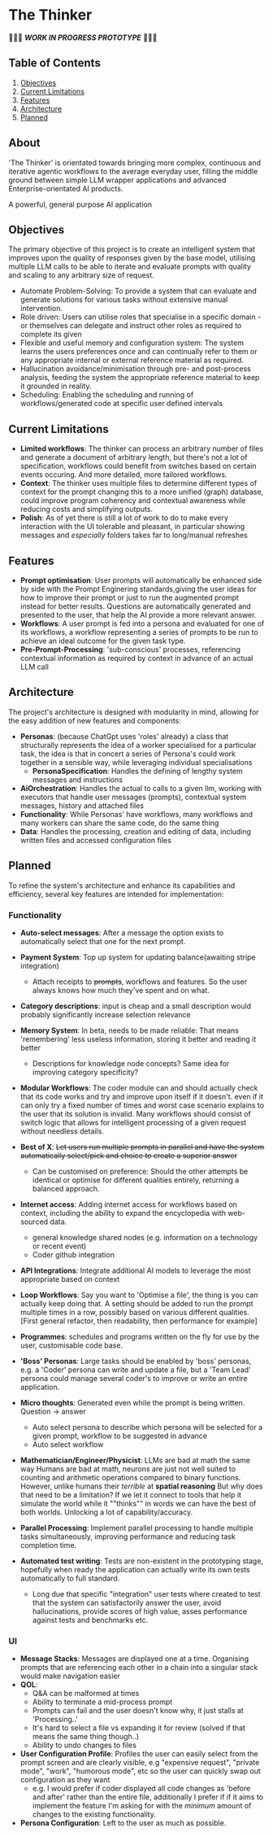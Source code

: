 # The Thinker

🚧🚧🚧 ***WORK IN PROGRESS PROTOTYPE*** 🚧🚧🚧

## Table of Contents

1. [Objectives](#objectives)
2. [Current Limitations](#current-limitations)
3. [Features](#features)
4. [Architecture](#architecture)
5. [Planned](#planned)

## About

'The Thinker' is orientated towards bringing more complex, continuous and iterative agentic workflows to the average everyday
user, filling the middle ground between simple LLM wrapper applications and advanced Enterprise-orientated AI products.

A powerful, general purpose AI application

## Objectives

The primary objective of this project is to create an intelligent system that improves upon the quality of responses given
by the base model,
utilising multiple LLM calls to be able to iterate and evaluate prompts with quality and scaling to any arbitrary size of 
request.

- Automate Problem-Solving: To provide a system that can evaluate and generate solutions for various tasks without
 extensive manual intervention.
- Role driven: Users can utilise roles that specialise in a specific domain -or themselves can delegate and instruct other
 roles as required to complete its given
- Flexible and useful memory and configuration system: The system learns the users preferences *once* and can
 continually refer to them or any appropriate internal or external reference material as required.
- Hallucination avoidance/minimisation through pre- and post-process analysis, feeding the system the appropriate reference
 material to keep it grounded in reality.
- Scheduling: Enabling the scheduling and running of workflows/generated code at specific user defined intervals

## Current Limitations

- **Limited workflows**: The thinker can process an arbitrary number of files and generate a document of arbitrary length,
   but there's not a lot of specification, workflows could benefit from switches based on certain events occuring. And more detailed, 
   more tailored workflows.
- **Context**: The thinker uses multiple files to determine different types of context for the prompt
 changing this to a more unified (graph) database, could improve program coherency and contextual awareness while reducing
 costs and simplifying outputs.
- **Polish**: As of yet there is still a lot of work to do to make every interaction with the UI tolerable and pleasant, 
 in particular showing messages and *especially* folders takes far to long/manual refreshes

## Features

- **Prompt optimisation**: User prompts will automatically be enhanced side by side with the Prompt Enginering standards,giving the user ideas for how to improve their prompt or just to run the augmented prompt instead for better results. Questions are automatically generated and presented to the user, that help the AI provide a more relevant answer.
- **Workflows**: A user prompt is fed into a persona and evaluated for one of its workflows, a workflow representing a
 series of prompts to be run to achieve an ideal outcome for the given task type.
- **Pre-Prompt-Processing**: 'sub-conscious' processes, referencing contextual information as required by context in advance of an
 actual LLM call

## Architecture

The project's architecture is designed with modularity in mind, allowing for the easy addition of new features and components:

- **Personas**: (because ChatGpt uses 'roles' already) a class that structurally represents the idea of a worker specialised for a
  particular task, the idea is that in concert a series of Persona's could work together in a sensible way, while leveraging individual specialisations
  - **PersonaSpecification**: Handles the defining of lengthy system messages and instructions
- **AiOrchestration**: Handles the actual to calls to a given llm, working with executors that handle user messages (prompts), contextual system messages, history and attached files
- **Functionality**: While Personas' have workflows, many workflows and many workers can share the same code, do the same thing
- **Data**: Handles the processing, creation and editing of data, including written files and accessed configuration files

## Planned

To refine the system's architecture and enhance its capabilities and efficiency, several key features are intended for implementation:

### Functionality

- **Auto-select messages**: After a message the option exists to automatically select that one for the next prompt.
- **Payment System**: Top up system for updating balance(awaiting stripe integration)
  - Attach receipts to ~~prompts~~, workflows and features. So the user always knows how much they've spent and on what.
- **Category descriptions**: input is cheap and a small description would probably significantly increase selection 
   relevance
- **Memory System**: In beta, needs to be made reliable: That means 'remembering' less useless information, storing it better and reading it better
  - Descriptions for knowledge node concepts? Same idea for improving category specificity?
- **Modular Workflows**: The coder module can and should actually check that its code works and try and improve upon itself if it doesn't.
   even if it can only try a fixed number of times and worst case scenario explains to the user that its solution is invalid.
   Many workflows should consist of switch logic that allows for intelligent processing of a given request without needless details.
- **Best of X**: ~~Let users run multiple prompts in parallel and have the system automatically select/pick and choice to create a superior answer~~
  - Can be customised on preference: Should the other attempts be identical or optimise for different qualities entirely, returning a balanced approach.
- **Internet access**: Adding internet access for workflows based on context, including the ability to expand the
 encyclopedia with web-sourced data.
  - general knowledge shared nodes (e.g. information on a technology or recent event)
  - Coder github integration
- **API Integrations**: Integrate additional AI models to leverage the most appropriate based on context
- **Loop Workflows**: Say you want to 'Optimise a file', the thing is you can actually keep doing that. A setting should be added to run the prompt
  multiple times in a row, possibly based on various different qualities. [First general refactor, then readability, then performance for example]
- **Programmes**: schedules and programs written on the fly for use by the user, customisable code base.
- **'Boss' Personas**: Large tasks should be enabled by 'boss' personas, e.g. a 'Coder' persona can write and update a file,
     but a 'Team Lead' persona could manage several coder's to improve or write an entire application.
- **Micro thoughts**: Generated even while the prompt is being written. Question -> answer
  - Auto select persona to describe which persona will be selected for a given prompt, workflow to be suggested in advance
  - Auto select workflow
- **Mathematician/Engineer/Physicist**: LLMs are bad at math the same way Humans are bad at math, neurons are just not well
   suited to counting and arithmetic operations compared to binary functions. However, unlike humans their *terrible* at **spatial reasoning**
   But why does that need to be a limitation? If we let it connect to tools that help it simulate the world while it ""thinks"" in words
   we can have the best of both worlds. Unlocking a lot of capability/accuracy.
- **Parallel Processing**: Implement parallel processing to handle multiple tasks simultaneously, improving performance and reducing task completion time.

- **Automated test writing**: Tests are non-existent in the prototyping stage, hopefully when ready the application can
 actually write its own tests automatically to full standard.
  - Long due that specific "integration" user tests where created to test that the system can satisfactorily answer the user,
   avoid hallucinations, provide scores of high value, asses performance against tests and benchmarks etc.

### UI

- **Message Stacks**: Messages are displayed one at a time. Organising prompts that are referencing each other in a chain into
  a singular stack would make navigation easier
- **QOL**:
  - Q&A can be malformed at times
  - Ability to terminate a mid-process prompt
  - Prompts can fail and the user doesn't know why, it just stalls at 'Processing..'
  - It's hard to select a file vs expanding it for review (solved if that means the same thing though..)
  - Ability to undo changes to files
- **User Configuration Profile**: Profiles the user can easily select from the prompt screen and are clearly visible, e.g
 "expensive request", "private mode", "work", "humorous mode", etc so the user can quickly swap out configuration as they want
  - e.g. I would prefer if coder displayed all code changes as 'before and after' rather than the entire file, additionally I prefer if
   if it aims to implement the feature I'm asking for with the *minimum* amount of changes to the existing functionality.
- **Persona Configuration**: Left to the user as much as possible.



